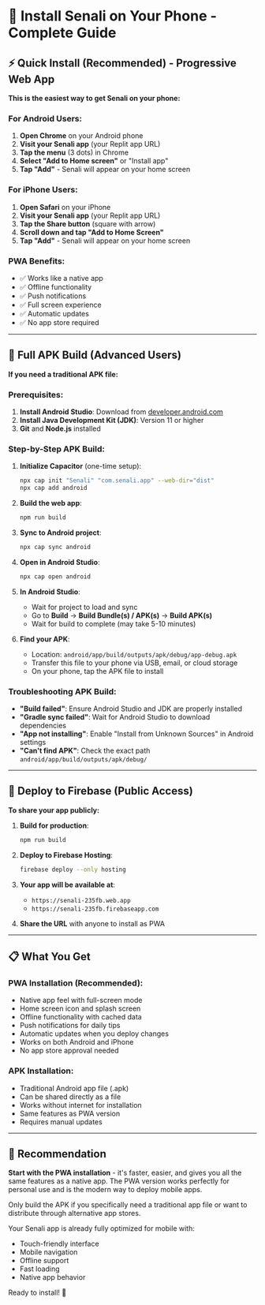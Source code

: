 # 📱 Install Senali on Your Phone - Complete Guide

## ⚡ Quick Install (Recommended) - Progressive Web App

**This is the easiest way to get Senali on your phone:**

### For Android Users:
1. **Open Chrome** on your Android phone
2. **Visit your Senali app** (your Replit app URL)
3. **Tap the menu** (3 dots) in Chrome
4. **Select "Add to Home screen"** or "Install app"
5. **Tap "Add"** - Senali will appear on your home screen

### For iPhone Users:
1. **Open Safari** on your iPhone
2. **Visit your Senali app** (your Replit app URL)
3. **Tap the Share button** (square with arrow)
4. **Scroll down and tap "Add to Home Screen"**
5. **Tap "Add"** - Senali will appear on your home screen

### PWA Benefits:
- ✅ Works like a native app
- ✅ Offline functionality 
- ✅ Push notifications
- ✅ Full screen experience
- ✅ Automatic updates
- ✅ No app store required

---

## 🔧 Full APK Build (Advanced Users)

**If you need a traditional APK file:**

### Prerequisites:
1. **Install Android Studio**: Download from [developer.android.com](https://developer.android.com/studio)
2. **Install Java Development Kit (JDK)**: Version 11 or higher
3. **Git** and **Node.js** installed

### Step-by-Step APK Build:

1. **Initialize Capacitor** (one-time setup):
   ```bash
   npx cap init "Senali" "com.senali.app" --web-dir="dist"
   npx cap add android
   ```

2. **Build the web app**:
   ```bash
   npm run build
   ```

3. **Sync to Android project**:
   ```bash
   npx cap sync android
   ```

4. **Open in Android Studio**:
   ```bash
   npx cap open android
   ```

5. **In Android Studio**:
   - Wait for project to load and sync
   - Go to **Build** → **Build Bundle(s) / APK(s)** → **Build APK(s)**
   - Wait for build to complete (may take 5-10 minutes)

6. **Find your APK**:
   - Location: `android/app/build/outputs/apk/debug/app-debug.apk`
   - Transfer this file to your phone via USB, email, or cloud storage
   - On your phone, tap the APK file to install

### Troubleshooting APK Build:
- **"Build failed"**: Ensure Android Studio and JDK are properly installed
- **"Gradle sync failed"**: Wait for Android Studio to download dependencies
- **"App not installing"**: Enable "Install from Unknown Sources" in Android settings
- **"Can't find APK"**: Check the exact path `android/app/build/outputs/apk/debug/`

---

## 🚀 Deploy to Firebase (Public Access)

**To share your app publicly:**

1. **Build for production**:
   ```bash
   npm run build
   ```

2. **Deploy to Firebase Hosting**:
   ```bash
   firebase deploy --only hosting
   ```

3. **Your app will be available at**:
   - `https://senali-235fb.web.app`
   - `https://senali-235fb.firebaseapp.com`

4. **Share the URL** with anyone to install as PWA

---

## 📋 What You Get

### PWA Installation (Recommended):
- Native app feel with full-screen mode
- Home screen icon and splash screen
- Offline functionality with cached data
- Push notifications for daily tips
- Automatic updates when you deploy changes
- Works on both Android and iPhone
- No app store approval needed

### APK Installation:
- Traditional Android app file (.apk)
- Can be shared directly as a file
- Works without internet for installation
- Same features as PWA version
- Requires manual updates

---

## 🎯 Recommendation

**Start with the PWA installation** - it's faster, easier, and gives you all the same features as a native app. The PWA version works perfectly for personal use and is the modern way to deploy mobile apps.

Only build the APK if you specifically need a traditional app file or want to distribute through alternative app stores.

Your Senali app is already fully optimized for mobile with:
- Touch-friendly interface
- Mobile navigation
- Offline support
- Fast loading
- Native app behavior

Ready to install! 🎉